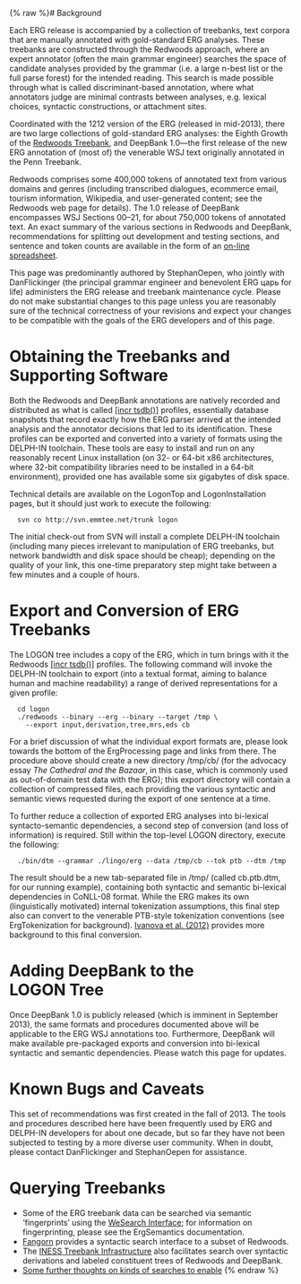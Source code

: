 {% raw %}# Background

Each ERG release is accompanied by a collection of treebanks, text
corpora that are manually annotated with gold-standard ERG analyses.
These treebanks are constructed through the Redwoods approach, where an
expert annotator (often the main grammar engineer) searches the space of
candidate analyses provided by the grammar (i.e. a large n-best list or
the full parse forest) for the intended reading. This search is made
possible through what is called discriminant-based annotation, where
what annotators judge are minimal contrasts between analyses, e.g.
lexical choices, syntactic constructions, or attachment sites.

Coordinated with the 1212 version of the ERG (released in mid-2013),
there are two large collections of gold-standard ERG analyses: the
Eighth Growth of the [Redwoods
Treebank](), and DeepBank
1.0—the first release of the new ERG annotation of (most of) the
venerable WSJ text originally annotated in the Penn Treebank.

Redwoods comprises some 400,000 tokens of annotated text from various
domains and genres (including transcribed dialogues, ecommerce email,
tourism information, Wikipedia, and user-generated content; see the
Redwoods web page for details). The 1.0 release of DeepBank
encompasses WSJ Sections 00–21, for about 750,000 tokens of annotated
text. An exact summary of the various sections in Redwoods and
DeepBank, recommendations for splitting out development and
testing sections, and sentence and token counts are available in the
form of an [on-line
spreadsheet](http://svn.delph-in.net/erg/tags/1212/etc/redwoods.xls).

This page was predominantly authored by StephanOepen,
who jointly with DanFlickinger (the principal grammar
engineer and benevolent ERG царь for life) administers the ERG release
and treebank maintenance cycle. Please do not make substantial changes
to this page unless you are reasonably sure of the technical correctness
of your revisions and expect your changes to be compatible with the
goals of the ERG developers and of this page.

# Obtaining the Treebanks and Supporting Software

Both the Redwoods and DeepBank annotations are natively
recorded and distributed as what is called [\[incr
tsdb()\]](http://www.delph-in.net/itsdb) profiles, essentially database
snapshots that record exactly how the ERG parser arrived at the intended
analysis and the annotator decisions that led to its identification.
These profiles can be exported and converted into a variety of formats
using the DELPH-IN toolchain. These tools are easy to install and run on
any reasonably recent Linux installation (on 32- or 64-bit x86
architectures, where 32-bit compatibility libraries need to be installed
in a 64-bit environment), provided one has available some six gigabytes
of disk space.

Technical details are available on the LogonTop and
LogonInstallation pages, but it should just work to
execute the following:

      svn co http://svn.emmtee.net/trunk logon

The initial check-out from SVN will install a complete DELPH-IN
toolchain (including many pieces irrelevant to manipulation of ERG
treebanks, but network bandwidth and disk space should be cheap);
depending on the quality of your link, this one-time preparatory step
might take between a few minutes and a couple of hours.

# Export and Conversion of ERG Treebanks

The LOGON tree includes a copy of the ERG, which in turn brings with it
the Redwoods [\[incr tsdb()\]](http://www.delph-in.net/itsdb) profiles.
The following command will invoke the DELPH-IN toolchain to export (into
a textual format, aiming to balance human and machine readability) a
range of derived representations for a given profile:

      cd logon
      ./redwoods --binary --erg --binary --target /tmp \
        --export input,derivation,tree,mrs,eds cb

For a brief discussion of what the individual export formats are, please
look towards the bottom of the ErgProcessing page and
links from there. The procedure above should create a new directory
/tmp/cb/ (for the advocacy essay *The Cathedral and the Bazaar*, in this
case, which is commonly used as out-of-domain test data with the ERG);
this export directory will contain a collection of compressed files,
each providing the various syntactic and semantic views requested during
the export of one sentence at a time.

To further reduce a collection of exported ERG analyses into bi-lexical
syntacto-semantic dependencies, a second step of conversion (and loss of
information) is required. Still within the top-level LOGON directory,
execute the following:

      ./bin/dtm --grammar ./lingo/erg --data /tmp/cb --tok ptb --dtm /tmp

The result should be a new tab-separated file in /tmp/ (called
cb.ptb.dtm, for our running example), containing both syntactic and
semantic bi-lexical dependencies in CoNLL-08 format. While the ERG makes
its own (linguistically motivated) internal tokenization assumptions,
this final step also can convert to the venerable PTB-style tokenization
conventions (see ErgTokenization for background).
[Ivanova et al. (2012)](http://aclweb.org/anthology/W/W12/W12-3602.pdf)
provides more background to this final conversion.

# Adding DeepBank to the LOGON Tree

Once DeepBank 1.0 is publicly released (which is imminent in
September 2013), the same formats and procedures documented above will
be applicable to the ERG WSJ annotations too. Furthermore,
DeepBank will make available pre-packaged exports and
conversion into bi-lexical syntactic and semantic dependencies. Please
watch this page for updates.

# Known Bugs and Caveats

This set of recommendations was first created in the fall of 2013. The
tools and procedures described here have been frequently used by ERG and
DELPH-IN developers for about one decade, but so far they have not been
subjected to testing by a more diverse user community. When in doubt,
please contact DanFlickinger and
StephanOepen for assistance.

# Querying Treebanks

- Some of the ERG treebank data can be searched via semantic
‘fingerprints’ using the [WeSearch
Interface](http://wesearch.delph-in.net); for information on
fingerprinting, please see the ErgSemantics
documentation.
- [Fangorn](http://hum.csse.unimelb.edu.au/ts/index) provides a
syntactic search interface to a subset of Redwoods.
- The [INESS Treebank Infrastructure](http://clarino.uib.no/iness)
also facilitates search over syntactic derivations and labeled
constituent trees of Redwoods and DeepBank.
- [Some further thoughts on kinds of searches to
enable]()
<update date omitted for speed>{% endraw %}